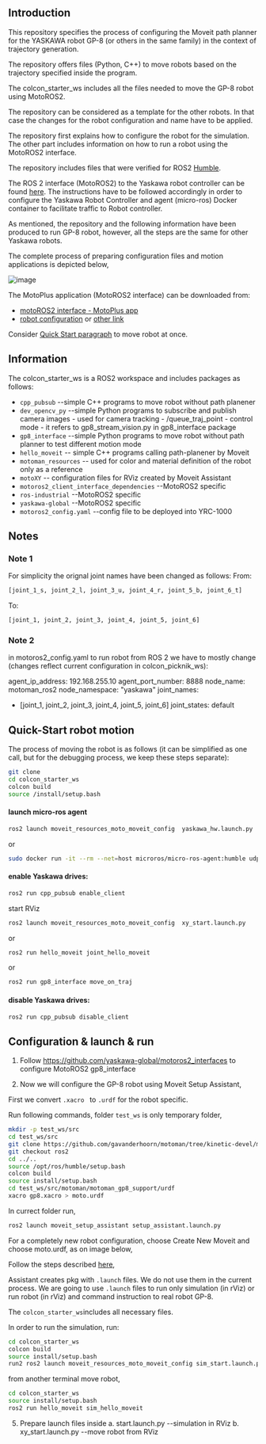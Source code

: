 
## Introduction

This repository specifies the process of configuring the Moveit path planner for the YASKAWA robot GP-8 (or others in the same family) in the context of trajectory generation. 

The repository offers files (Python, C++) to move robots based on the trajectory specified inside the program.

The colcon_starter_ws includes all the files needed to move the GP-8 robot using MotoROS2.

The repository can be considered as a template for the other robots. In that case the changes for the robot configuration and name have to be applied.

The repository first explains how to configure the robot for the simulation. The other part includes information on how to run a robot using the MotoROS2 interface.

The repository includes files that were verified for ROS2 [Humble](https://docs.ros.org/en/humble/index.html).

The ROS 2 interface (MotoROS2) to the Yaskawa robot controller can be found [here](https://github.com/Yaskawa-Global/motoros2).
The instructions have to be followed accordingly in order to configure the Yaskawa Robot Controller and agent (micro-ros) Docker container to facilitate traffic to Robot controller. 

As mentioned, the repository and the following information have been produced to run GP-8 robot, however, all the steps are the same for other Yaskawa robots.

The complete process of preparing configuration files and motion applications is depicted  below,

![image](https://github.com/yeu-buchholz/ros2-starter-for-yaskawa-robots/assets/126800101/26a82a97-be87-45ee-8bb0-4a0c87b02e7d)



The MotoPlus application (MotoROS2 interface) can be downloaded from:
* [motoROS2 interface - MotoPlus app](https://github.com/yaskawa-global/motoros2/releases)
* [robot configuration](https://github.com/ros-industrial/motoman) or [other link](https://github.com/gavanderhoorn/motoman/tree/ros2)

Consider [Quick Start paragraph](#quick-start-robot-motion) to move robot at once.

## Information


The colcon_starter_ws is a ROS2 workspace and includes packages as follows:

* ```cpp_pubsub``` --simple C++ programs to move robot without path planener
* ```dev_opencv_py``` --simple Python programs to subscribe and publish camera images - used for camera tracking -  /queue_traj_point - control mode - it refers to gp8_stream_vision.py  in gp8_interface package
* ```gp8_interface``` --simple Python programs to move robot without path planner to test different motion mode
* ```hello_moveit``` -- simple C++ programs calling path-planener by Moveit
* ```motoman_resources``` -- used for color and material definition of the robot only as a reference
* ```motoXY``` -- configuration files for RViz created by Moveit Assistant 
* ```motoros2_client_interface_dependencies``` --MotoROS2 specific 
* ```ros-industrial``` --MotoROS2 specific
* ```yaskawa-global``` --MotoROS2 specific
* ```motoros2_config.yaml``` --config file to be deployed into YRC-1000

## Notes

### Note 1
For simplicity the orignal joint names have been changed as follows:
From:
```bash
[joint_1_s, joint_2_l, joint_3_u, joint_4_r, joint_5_b, joint_6_t]
```
To:
```bash
[joint_1, joint_2, joint_3, joint_4, joint_5, joint_6]
```

### Note 2
in motoros2_config.yaml to run robot from ROS 2 we have to mostly change (changes reflect current configuration in colcon_picknik_ws):

agent_ip_address: 192.168.255.10
agent_port_number: 8888
node_name: motoman_ros2
node_namespace: "yaskawa"
joint_names:
  - [joint_1, joint_2, joint_3,
     joint_4, joint_5, joint_6]
joint_states: default

## Quick-Start robot motion

The process of moving the robot is as follows (it can be simplified as one call, but for the debugging process, we keep these steps separate):

```bash
git clone 
cd colcon_starter_ws
colcon build
source /install/setup.bash

```
#### launch micro-ros agent

```bash
ros2 launch moveit_resources_moto_moveit_config  yaskawa_hw.launch.py
```
or
```bash
sudo docker run -it --rm --net=host microros/micro-ros-agent:humble udp4 --port 8888

```

#### enable Yaskawa drives:

```bash
ros2 run cpp_pubsub enable_client
```

start RViz
```bash
ros2 launch moveit_resources_moto_moveit_config  xy_start.launch.py 
```
or
```bash
ros2 run hello_moveit joint_hello_moveit
```
or
```bash
ros2 run gp8_interface move_on_traj
```
#### disable Yaskawa drives:
```bash
ros2 run cpp_pubsub disable_client
```


## Configuration & launch & run

1. Follow https://github.com/yaskawa-global/motoros2_interfaces  to configure MotoROS2 gp8_interface

2. Now we will configure the GP-8 robot using Moveit Setup Assistant,

First we convert ```.xacro ``` to ```.urdf``` for the robot specific.

Run following commands, folder ```test_ws``` is only temporary folder,

```bash
mkdir -p test_ws/src
cd test_ws/src
git clone https://github.com/gavanderhoorn/motoman/tree/kinetic-devel/motoman_gp8_support
git checkout ros2
cd ../..
source /opt/ros/humble/setup.bash
colcon build
source install/setup.bash
cd test_ws/src/motoman/motoman_gp8_support/urdf
xacro gp8.xacro > moto.urdf

```

In currect folder run,
```bash
ros2 launch moveit_setup_assistant setup_assistant.launch.py 
```

For a completely new robot configuration, choose Create New Moveit and choose moto.urdf, as on image below,


Follow the steps described [here](https://moveit.picknik.ai/main/doc/examples/setup_assistant/setup_assistant_tutorial.html),

Assistant creates pkg with ```.launch``` files. We do not use them in the current process.
We are going to use ```.launch``` files to run only simulation (in rViz) or run robot (in rViz) and command instruction to real robot GP-8.

The ```colcon_starter_ws```includes all necessary files. 

In order to run the simulation, run:

``` bash
cd colcon_starter_ws
colcon build
source install/setup.bash
run2 ros2 launch moveit_resources_moto_moveit_config sim_start.launch.py
```

from another terminal move robot,

``` bash
cd colcon_starter_ws
source install/setup.bash
ros2 run hello_moveit sim_hello_moveit
```

5. Prepare launch files inside 
a. start.launch.py --simulation in RViz
b. xy_start.launch.py --move robot from RViz

